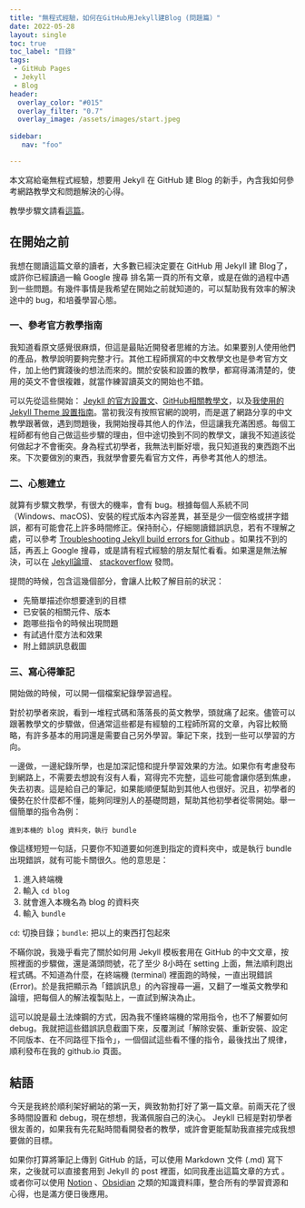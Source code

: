 ```yaml
---
title: "無程式經驗，如何在GitHub用Jekyll建Blog (問題篇）"
date: 2022-05-28
layout: single
toc: true
toc_label: "目錄"
tags:
 - GitHub Pages
 - Jekyll
 - Blog
header:
  overlay_color: "#015"
  overlay_filter: "0.7"
  overlay_image: /assets/images/start.jpeg
 
sidebar:
   nav: "foo"

---
```


本文寫給毫無程式經驗，想要用 Jekyll 在 GitHub 建 Blog 的新手，內含我如何參考網路教學文和問題解決的心得。

教學步驟文請看[這篇](/jekyll-github-setup/)。

## 在開始之前
我想在閱讀這篇文章的讀者，大多數已經決定要在 GitHub 用 Jekyll 建 Blog了，或許你已經讀過一輪 Google 搜尋 排名第一頁的所有文章，或是在做的過程中遇到一些問題。有幾件事情是我希望在開始之前就知道的，可以幫助我有效率的解決途中的 bug，和培養學習心態。


### 一、參考官方教學指南
我知道看原文感覺很麻煩，但這是最貼近開發者思維的方法。如果要別人使用他們的產品，教學說明要夠完整才行。其他工程師撰寫的中文教學文也是參考官方文件，加上他們實踐後的想法而來的。關於安裝和設置的教學，都寫得滿清楚的，使用的英文不會很複雜，就當作練習讀英文的開始也不錯。

可以先從這些開始： [Jeykll 的官方設置文](https://jekyllrb.com/docs/installation)、[GitHub相關教學文](https://docs.github.com/en/pages/setting-up-a-github-pages-site-with-jekyll)，以及[我使用的 Jekyll Theme 設置指南](https://mmistakes.github.io/minimal-mistakes/docs/quick-start-guide)。當初我沒有按照官網的說明，而是選了網路分享的中文教學跟著做，遇到問題後，我開始搜尋其他人的作法，但這讓我充滿困惑。每個工程師都有他自己做這些步驟的理由，但中途切換到不同的教學文，讓我不知道該從何做起才不會衝突。身為程式初學者，我無法判斷好壞，我只知道我的東西跑不出來。下次要做別的東西，我就學會要先看官方文件，再參考其他人的想法。


### 二、心態建立
就算有步驟文教學，有很大的機率，會有 bug。根據每個人系統不同（Windows、macOS)、安裝的程式版本內容差異，甚至是少一個空格或拼字錯誤，都有可能會花上許多時間修正。保持耐心，仔細閱讀錯誤訊息，若有不理解之處，可以參考 [Troubleshooting Jekyll build errors for Github](https://docs.github.com/en/pages/setting-up-a-github-pages-site-with-jekyll/troubleshooting-jekyll-build-errors-for-github-pages-sites) 。如果找不到的話，再丟上 Google 搜尋，或是請有程式經驗的朋友幫忙看看。如果還是無法解決，可以在 [Jekyll論壇](https://talk.jekyllrb.com/)、 [stackoverflow](https://stackoverflow.com/) 發問。

提問的時候，包含這幾個部分，會讓人比較了解目前的狀況：
* 先簡單描述你想要達到的目標
* 已安裝的相關元件、版本
* 跑哪些指令的時候出現問題
* 有試過什麼方法和效果
* 附上錯誤訊息截圖

### 三、寫心得筆記
開始做的時候，可以開一個檔案紀錄學習過程。

對於初學者來說，看到一堆程式碼和落落長的英文教學，頭就痛了起來。儘管可以跟著教學文的步驟做，但通常這些都是有經驗的工程師所寫的文章，內容比較簡略，有許多基本的用詞還是需要自己另外學習。筆記下來，找到一些可以學習的方向。

一邊做，一邊紀錄所學，也是加深記憶和提升學習效果的方法。如果你有考慮發布到網路上，不需要去想說有沒有人看，寫得完不完整，這些可能會讓你感到焦慮，失去初衷。這是給自己的筆記，如果能順便幫助到其他人也很好。況且，初學者的優勢在於什麼都不懂，能夠同理別人的基礎問題，幫助其他初學者從零開始。舉一個簡單的指令為例：
```
進到本機的 blog 資料夾，執行 bundle
```

像這樣短短一句話，只要你不知道要如何進到指定的資料夾中，或是執行 bundle 出現錯誤，就有可能卡關很久。他的意思是：

   1. 進入終端機
   2. 輸入 `cd blog`
   3. 就會進入本機名為 blog 的資料夾
   4. 輸入 `bundle`
   
   `cd`: 切換目錄；`bundle`: 把以上的東西打包起來

不瞞你說，我幾乎看完了關於如何用 Jekyll 模板套用在 GitHub 的中文文章，按照裡面的步驟做，還是滿頭問號，花了至少 8小時在 setting 上面，無法順利跑出程式碼。不知道為什麼，在終端機  (terminal) 裡面跑的時候，一直出現錯誤 (Error)。於是我把顯示為「錯誤訊息」的內容搜尋一遍，又翻了一堆英文教學和論壇，把每個人的解法複製貼上，一直試到解決為止。

這可以說是最土法煉鋼的方式，因為我不懂終端機的常用指令，也不了解要如何 debug。我就把這些錯誤訊息截圖下來，反覆測試「解除安裝、重新安裝、設定不同版本、在不同路徑下指令」，一個個試這些看不懂的指令，最後找出了規律，順利發布在我的 github.io 頁面。

## 結語
今天是我終於順利架好網站的第一天，興致勃勃打好了第一篇文章。前兩天花了很多時間設置和 debug，現在想想，我滿佩服自己的決心。 Jeykll 已經是對初學者很友善的，如果我有先花點時間看開發者的教學，或許會更能幫助我直接完成我想要做的目標。

如果你打算將筆記上傳到 GitHub 的話，可以使用 Markdown 文件 (.md) 寫下來，之後就可以直接套用到 Jekyll 的 post 裡面，如同我產出這篇文章的方式 。或者你可以使用 [Notion](https://www.notion.so/product) 、[Obsidian](https://obsidian.md/) 之類的知識資料庫，整合所有的學習資源和心得，也是滿方便日後應用。
